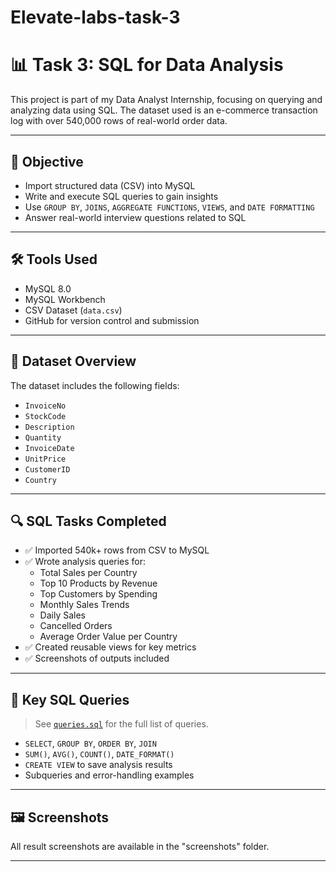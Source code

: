 # Elevate-labs-task-3
# 📊 Task 3: SQL for Data Analysis

This project is part of my Data Analyst Internship, focusing on querying and analyzing data using SQL. The dataset used is an e-commerce transaction log with over 540,000 rows of real-world order data.

---

## 🧠 Objective

- Import structured data (CSV) into MySQL
- Write and execute SQL queries to gain insights
- Use `GROUP BY`, `JOINS`, `AGGREGATE FUNCTIONS`, `VIEWS`, and `DATE FORMATTING`
- Answer real-world interview questions related to SQL

---

## 🛠 Tools Used

- MySQL 8.0
- MySQL Workbench
- CSV Dataset (`data.csv`)
- GitHub for version control and submission

---

## 📂 Dataset Overview

The dataset includes the following fields:

- `InvoiceNo`
- `StockCode`
- `Description`
- `Quantity`
- `InvoiceDate`
- `UnitPrice`
- `CustomerID`
- `Country`

---

## 🔍 SQL Tasks Completed

- ✅ Imported 540k+ rows from CSV to MySQL
- ✅ Wrote analysis queries for:
  - Total Sales per Country
  - Top 10 Products by Revenue
  - Top Customers by Spending
  - Monthly Sales Trends
  - Daily Sales
  - Cancelled Orders
  - Average Order Value per Country
- ✅ Created reusable views for key metrics
- ✅ Screenshots of outputs included

---

## 🧾 Key SQL Queries

> See [`queries.sql`](./queries.sql) for the full list of queries.

- `SELECT`, `GROUP BY`, `ORDER BY`, `JOIN`
- `SUM()`, `AVG()`, `COUNT()`, `DATE_FORMAT()`
- `CREATE VIEW` to save analysis results
- Subqueries and error-handling examples

---

## 🖼️ Screenshots

All result screenshots are available in the "screenshots" folder.

---



